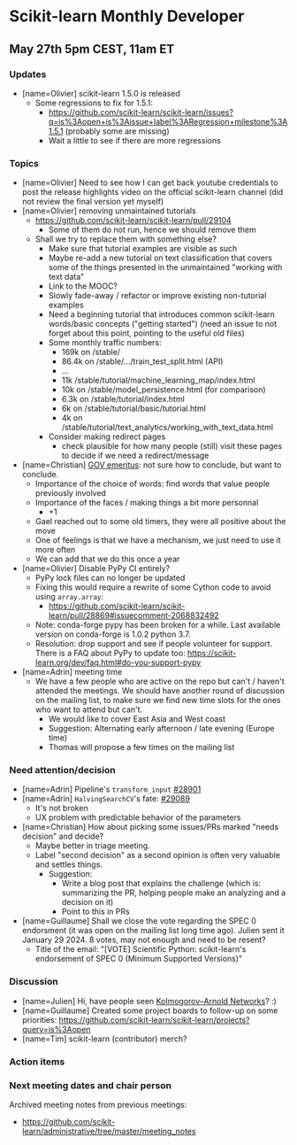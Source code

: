 # Scikit-learn Monthly Developer

## May 27th 5pm CEST, 11am ET

### Updates

- [name=Olivier] scikit-learn 1.5.0 is released
    - Some regressions to fix for 1.5.1:
        - https://github.com/scikit-learn/scikit-learn/issues?q=is%3Aopen+is%3Aissue+label%3ARegression+milestone%3A1.5.1 (probably some are missing)
        - Wait a little to see if there are more regressions

### Topics

- [name=Olivier] Need to see how I can get back youtube credentials to post the release highlights video on the official scikit-learn channel (did not review the final version yet myself)
- [name=Olivier] removing unmaintained tutorials
    - https://github.com/scikit-learn/scikit-learn/pull/29104
        - Some of them do not run, hence we should remove them
    - Shall we try to replace them with something else?
        - Make sure that tutorial examples are visible as such
        - Maybe re-add a new tutorial on text classification that covers some of the things presented in the unmaintained "working with text data"
        - Link to the MOOC?
        - Slowly fade-away / refactor or improve existing non-tutorial examples
        - Need a beginning tutorial that introduces common scikit-learn words/basic concepts ("getting started") (need an issue to not forget about this point, pointing to the useful old files)
        - Some monthly traffic numbers:
            - 169k on /stable/
            - 86.4k on /stable/.../train_test_split.html (API)
            - ...
            - 11k /stable/tutorial/machine_learning_map/index.html
            - 10k on /stable/model_persistence.html (for comparison)
            - 6.3k on /stable/tutorial/index.html
            - 6k on /stable/tutorial/basic/tutorial.html
            - 4k on /stable/tutorial/text_analytics/working_with_text_data.html
        - Consider making redirect pages
            - check plausible for how many people (still) visit these pages to decide if we need a redirect/message
- [name=Christian] [GOV emeritus](https://github.com/scikit-learn/scikit-learn/pull/28906): not sure how to conclude, but want to conclude.
    - Importance of the choice of words: find words that value people previously involved
    - Importance of the faces / making things a bit more personnal
        - +1
    - Gael reached out to some old timers, they were all positive about the move
    - One of feelings is that we have a mechanism, we just need to use it more often
    - We can add that we do this once a year
- [name=Olivier] Disable PyPy CI entirely?
    - PyPy lock files can no longer be updated
    - Fixing this would require a rewrite of some Cython code to avoid using `array.array`:
        - https://github.com/scikit-learn/scikit-learn/pull/28869#issuecomment-2068832492
    - Note: conda-forge pypy has been broken for a while. Last available version on conda-forge is 1.0.2 python 3.7.
    - Resolution: drop support and see if people volunteer for support. There is a FAQ about PyPy to update too: https://scikit-learn.org/dev/faq.html#do-you-support-pypy
- [name=Adrin] meeting time
    - We have a few people who are active on the repo but can't / haven't attended the meetings. We should have another round of discussion on the mailing list, to make sure we find new time slots for the ones who want to attend but can't.
        - We would like to cover East Asia and West coast
        - Suggestion: Alternating early afternoon / late evening (Europe time)
        - Thomas will propose a few times on the mailing list

### Need attention/decision
- [name=Adrin] Pipeline's `transform_input` [#28901](https://github.com/scikit-learn/scikit-learn/pull/28901)
- [name=Adrin] `HalvingSearchCV`'s fate: [#29089](https://github.com/scikit-learn/scikit-learn/issues/29089)
    - It's not broken
    - UX problem with predictable behavior of the parameters
- [name=Christian] How about picking some issues/PRs marked "needs decision" and decide?
  - Maybe better in triage meeting.
  - Label "second decision" as a second opinion is often very valuable and settles things.
      - Suggestion:
          - Write a blog post that explains the challenge (which is: summarizing the PR, helping people make an analyzing and a decision on it)
          - Point to this in PRs
- [name=Guillaume] Shall we close the vote regarding the SPEC 0 endorsment (it was open on the mailing list long time ago). Julien sent it January 29 2024. 8 votes, may not enough and need to be resent?
    - Title of the email: "[VOTE] Scientific Python: scikit-learn's endorsement of SPEC 0 (Minimum Supported Versions)"

### Discussion

 - [name=Julien] Hi, have people seen [Kolmogorov–Arnold Networks](https://arxiv.org/pdf/2404.19756)? :)
 - [name=Guillaume] Created some project boards to follow-up on some priorities: https://github.com/scikit-learn/scikit-learn/projects?query=is%3Aopen
 - [name=Tim] scikit-learn (contributor) merch?

### Action items

### Next meeting dates and chair person

Archived meeting notes from previous meetings:

- https://github.com/scikit-learn/administrative/tree/master/meeting_notes
